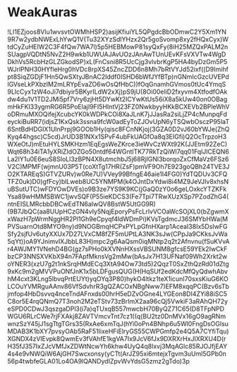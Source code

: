 # WeakAuras
!LI1EZjoos8Vlu1wvsvtOWMhHSP2)asijKfiuiYL5QPgdcBbODmwC2Y5Xm1YN9R7w2ydbNWExLhYwQ1V(Tu32XYzSdlYHzx2Qr5goSvomp8xy2fHQxCyx)WtdCyZuHEIW2C3F4fQw7WA7l)5p5HEBMowP81syQxFy(8iH25MZQxPALM2nSUagpVQDtN5NvZ2H9wkb1UWUAJAvUOzJAnAwTUnUEvKFsVXVTw4WgDDkhVs5RcbHzGLZGkodSP)xL(FnCsni8R5UcCjg3vlvbrKgP5HA4byDzGm5P5WJrlPNH30HYfleHrg0hVDc8rpXS45ZncZDD6n8Mh7bRtVYJd52ixf((D9Imihfpt8SiqZGDjF1Hn5QwSXtyJBnAC2Iddf0ISHD6bWfJYfBTp)nGNmIcGzcUVEPdlGVseLkPXbzIM2mLRYpEvaZO6wOsQfHbC))fOqGnamhGVmos0tUc4YmqS9LlcCyx1zW4oJi7dbiyir5BKyrILdW2xXj)pS9jU(8Oi00eliD2fxyvm4XtfodfOAkdw4du1V1TD2JMi5pf7Vry6zjHt5DYwKt2ICYwKtUs56iX8a5kUw40on0OBagmHkFKl33ygmRG6R5PoElajI9FI5HIntVj23FZ0NwkbyyHKkBCXEVb2BPleWhVoDRmuMXOQifejXcubcYK0kWDPkCOi8XaJLnK7jJJasRa2siLjZP4cMunpqFdeyckiBuRR7(idjsZ1KxQsk3ssna9fcW0adEyToZJOvUpN6yTSQwbOsczP95laT6SntBdHDGIX1UlnPrpj9GOOb1Hy(qisc8FCnNKjoj(3GZA0D2vJ60bYWJe(ZhQKyq44hgsc)C5cd)JrUD3B1NXx1SPvF4ubFkUAGfOa8q3EIGfi)Q2OcTrpzoH3WXeOtJ)mEtuHYLSMKHzm1EqEgsWeZKrce3ieWvCzWXt92K(JJEtm92ZeC)Wqt68h34iTA1yXRiZIdOZGo50ntdf64WGntlTK77RkTzQiWl7qq01FqlJlCEQN6La2lY1u0E6euS8SIoLl3zBPN4X8utmchbJ5j68RjIGNl3borqoZxCfMaVz6FSz6V2C)MPMF(wjmnU03P5T(coXtTg17HR(ZsF)pmVF9Oh7E923goQBh24TVE3JO2KTAREqS)GTVZURv)w0Re7U)VVey99BfngE46aie1I4FG0)YdTQDUv3CFQTFZ0uk)D0)gfFcy)blLweb8UC5YNMPM(k4OJntDxYdwi8i4MZ9JeVJIv8xhsNuBSutUTC)wFDYOwDVEs)o9B3ze7YS9K9KC(jGaQ0zY0o6geLOxkcYTZKFkYsa89wHMMSBWC1jwvSQF(P55ieKDCS3(Fe7Tpi7TRwXUzXSp7PZodZhG4(ntnEISLMRcbbDBCwEdTN6aIwQV8BstW5UtGG9R)(9B7JbQC(aa8UUpHCzGN4vIy5NqjEporyPsFcLrlvVCOaWcSOjXL0(bZgwmXxWazH7pWrmNggHR2Pl1Gh9eCpyqf4ldWDmPi)KVsTgdmcJ36SMYbHWa(MPVSuarnOtd8MYO9ny)d9NOGBmqHCPxPYLpGfnHXarp1AceaI38Ix5DsIwFGSfy2sjfUv6utyXXUx7D27LVxCM8fZF5mUPtLA3NK3sJw(CPpJa9CKksJvWa5qYt))oA9YJnimvIXJbbL83H)mpc2g6AaQsm0iqMNtp2q2t2Afnvnu(fSuKVvAr4AWJMY1VNehD4BG(gz7sPHo0kXVNnHXssVBSUNM8gfcsE59YEk2IwCkFbzCP3NNSXVKbX94n7FApfMknsVg2mMw(bAsJx7H13UFNaf09Wh2Xrkt2woYNER3(xzU7g2t1nkSrqHMdECq3XtA94Ow73td5)2QqzT0SxZthQzRd01dZtg9xKc9m2gMVVPuONfJnK1x5bLDFgusQUG(H(HqSUf2edKdcMfQyQdwhAbvhM4cxt3KLng5lbvqPrtEUYt)yqOYq3P80)hykO4ltkz1teX1icunI70sxsKiuG6KOLCOuYVMRguAAnv86VfSdvhrR3gQZACOxNBgNww7)EFM8xqqPC(Bzv6sTbjmfop4HbDsvvq4nceTndAFnxds00hrH5eDZvOGne4LYGEon8DI4ZYi88iSC5C8or5E4rqQNmQ7T3noh2M2eTStv73zBrImX2aa96cQj5VwkiF3aRAhQH72yeSPD0CDwJ3qszgaDPl3(i7a)qTUxqB557mwcbH70ByQZ71C65(D8TFpNPDWGU6RLrCWe7rjFXAkj8ZAVTVmcvTnt7cz1((q(BU2tz0DnMVx16gO9agRNmwnzSzY45jJ1sgTtgTGrs35(RxAe6xmTqJ(hYi0oPn4BNhp6u5Wl0FngDsOGlsuMDAB3K1bXY7pvsyOAb5RaF51IixeHFiElryGS55CWPGmfp2e4Q5A7CYfiTqu)XGNDX4zVlEvpk8QwmEv3fVAhfE1kgVA7Ix9JcV6fJx9DXRXrHxJIXRXU4D(rH35fJ357IxZJcVMfJxZDWtNcwYh6khw4UyQ4q8lxvj3MqAGlc85RJOJfjEAY4s4e9vNWQiW6AjGH7Swcxonsy(yCTt(ArJZ95xi6mtejxTgvm3uUml5GPb0n56p4twbfeGLA01Lo4OA9lQANDydIZpvWvYdsG5zmz2gTdo)3p
